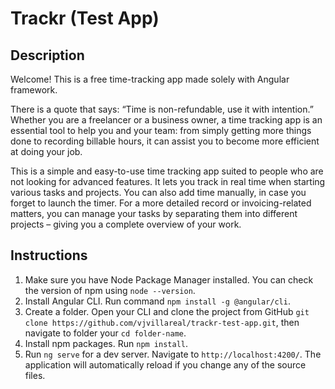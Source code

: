 # Trackr (Test App)

## Description

Welcome! This is a free time-tracking app made solely with Angular framework.

There is a quote that says: “Time is non-refundable, use it with intention.” Whether you are a freelancer or a business owner, a time tracking app is an essential tool to help you and your team: from simply getting more things done to recording billable hours, it can assist you to become more efficient at doing your job.

This is a simple and easy-to-use time tracking app suited to people who are not looking for advanced features. It lets you track in real time when starting various tasks and projects. You can also add time manually, in case you forget to launch the timer. For a more detailed record or invoicing-related matters, you can manage your tasks by separating them into different projects – giving you a complete overview of your work.

## Instructions

1. Make sure you have Node Package Manager installed. You can check the version of npm using `node --version`.
2. Install Angular CLI. Run command `npm install -g @angular/cli`.
3. Create a folder. Open your CLI and clone the project from GitHub `git clone https://github.com/vjvillareal/trackr-test-app.git`, then navigate to folder your `cd folder-name`.
4. Install npm packages. Run `npm install`.
5. Run `ng serve` for a dev server. Navigate to `http://localhost:4200/`. The application will automatically reload if you change any of the source files.
